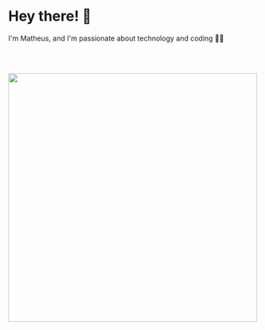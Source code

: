 <div id="header" align="left" >
  <h1> Hey there! 🖖 </h1>
  <span>I'm Matheus, and I'm passionate about technology and coding 🧑‍💻</span>

  <br><br>
  
  <img src="https://cdn.dribbble.com/users/416610/screenshots/4801105/coding_desk_flat_vector_ui_ux_design_illustration_motion_animation_gif2.gif" width="500">
</div>
